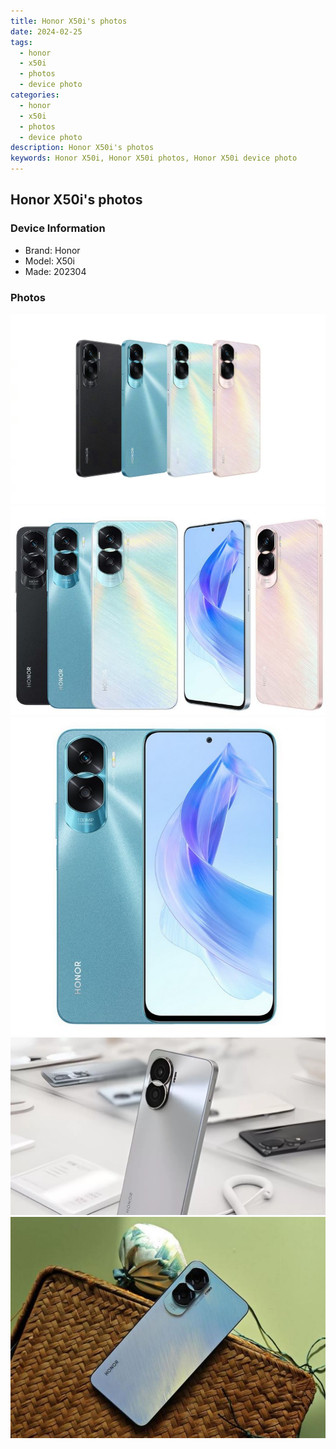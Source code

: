 ```yaml
---
title: Honor X50i's photos
date: 2024-02-25
tags: 
  - honor
  - x50i
  - photos
  - device photo
categories: 
  - honor
  - x50i
  - photos
  - device photo
description: Honor X50i's photos
keywords: Honor X50i, Honor X50i photos, Honor X50i device photo
---
```


## Honor X50i's photos

### Device Information

- Brand: Honor
- Model: X50i
- Made: 202304

### Photos

![/images/best-assets/devices/honor/honor-x50i/1.jpg](/images/best-assets/devices/honor/honor-x50i/1.jpg)
![/images/best-assets/devices/honor/honor-x50i/2.jpg](/images/best-assets/devices/honor/honor-x50i/2.jpg)
![/images/best-assets/devices/honor/honor-x50i/3.jpg](/images/best-assets/devices/honor/honor-x50i/3.jpg)
![/images/best-assets/devices/honor/honor-x50i/4.jpg](/images/best-assets/devices/honor/honor-x50i/4.jpg)
![/images/best-assets/devices/honor/honor-x50i/5.jpg](/images/best-assets/devices/honor/honor-x50i/5.jpg)
